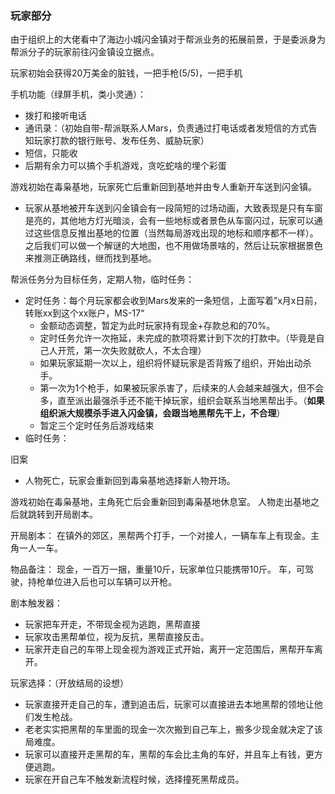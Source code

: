 ### 玩家部分

由于组织上的大佬看中了海边小城闪金镇对于帮派业务的拓展前景，于是委派身为帮派分子的玩家前往闪金镇设立据点。

玩家初始会获得20万美金的脏钱，一把手枪(5/5)，一把手机

   手机功能（绿屏手机，类小灵通）：

- 拨打和接听电话
- 通讯录：（初始自带-帮派联系人Mars，负责通过打电话或者发短信的方式告知玩家打款的银行账号、发布任务、威胁玩家）
- 短信，只能收
- 后期有余力可以搞个手机游戏，贪吃蛇啥的埋个彩蛋

游戏初始在毒枭基地，玩家死亡后重新回到基地并由专人重新开车送到闪金镇。

- 玩家从基地被开车送到闪金镇会有一段简短的过场动画，大致表现是只有车窗是亮的，其他地方灯光暗淡，会有一些地标或者景色从车窗闪过，玩家可以通过这些信息反推出基地的位置（当然每局游戏出现的地标和顺序都不一样）。之后我们可以做一个解谜的大地图，也不用做场景啥的，然后让玩家根据景色来推测正确路线，继而找到基地。

帮派任务分为目标任务，定期人物，临时任务：

- 定时任务：每个月玩家都会收到Mars发来的一条短信，上面写着”x月x日前，转账xx到这个xx账户，MS-17“
  - 金额动态调整，暂定为此时玩家持有现金+存款总和的70%。
  - 定时任务允许一次拖延，未完成的款项将累计到下次的打款中。（毕竟是自己人开荒，第一次失败就砍人，不太合理）
  - 如果玩家延期一次以上，组织将怀疑玩家是否背叛了组织，开始出动杀手。
  - 第一次为1个枪手，如果被玩家杀害了，后续来的人会越来越强大，但不会多，直至派出最强杀手还不能干掉玩家，组织会联系当地黑帮出手。（**如果组织派大规模杀手进入闪金镇，会跟当地黑帮先干上，不合理**）
  - 暂定三个定时任务后游戏结束
- 临时任务：







旧案



- 人物死亡，玩家会重新回到毒枭基地选择新人物开场。

游戏初始在毒枭基地，主角死亡后会重新回到毒枭基地休息室。
人物走出基地之后就跳转到开局剧本。

开局剧本：
在镇外的郊区，黑帮两个打手，一个对接人，一辆车车上有现金。主角一人一车。

物品备注：
现金，一百万一捆，重量10斤，玩家单位只能携带10斤。
车，可驾驶，持枪单位进入后也可以车辆可以开枪。

剧本触发器：

- 玩家把车开走，不带现金视为逃跑，黑帮直接
- 玩家攻击黑帮单位，视为反抗，黑帮直接反击。
- 玩家开走自己的车带上现金视为游戏正式开始，离开一定范围后，黑帮开车离开。

玩家选择：（开放结局的设想）

- 玩家直接开走自己的车，遭到追击后，玩家可以直接进去本地黑帮的领地让他们发生枪战。
- 老老实实把黑帮的车里面的现金一次次搬到自己车上，搬多少现金就决定了该局难度。
- 玩家可以直接开走黑帮的车，黑帮的车会比主角的车好，并且车上有钱，更方便逃跑。
- 玩家在开自己车不触发新流程时候，选择撞死黑帮成员。